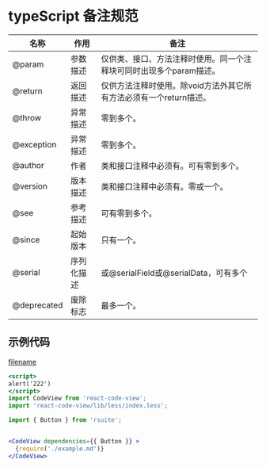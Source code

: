 # typeScript 备注规范


| 名称        | 作用       | 备注                                                                |
| ----------- | ---------- | ------------------------------------------------------------------- |
| @param      | 参数描述   | 仅供类、接口、方法注释时使用。同一个注释块可同时出现多个param描述。 |
| @return      | 返回描述   | 仅供方法注释时使用。除void方法外其它所有方法必须有一个return描述。  |
| @throw      | 异常描述   | 零到多个。                                                          |
| @exception  | 异常描述   | 零到多个。                                                          |
| @author     | 作者       | 类和接口注释中必须有。可有零到多个。                                |
| @version    | 版本描述   | 类和接口注释中必须有。零或一个。                                    |
| @see        | 参考描述   | 可有零到多个。                                                      |
| @since      | 起始版本   | 只有一个。                                                          |
| @serial     | 序列化描述 | 或@serialField或@serialData，可有多个                               |
| @deprecated | 废除标志   | 最多一个。                                                          |



## 示例代码

[filename](./react.js ':include :type=code')

```jsx
<script>
alert('222')
</script>
import CodeView from 'react-code-view';
import 'react-code-view/lib/less/index.less';

import { Button } from 'rsuite';


<CodeView dependencies={{ Button }} >
  {require('./example.md')}
</CodeView>

```
